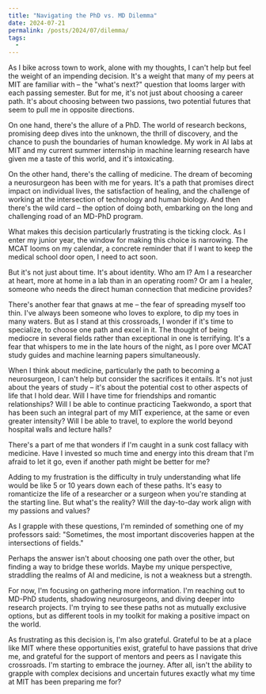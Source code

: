 ```yaml
---
title: "Navigating the PhD vs. MD Dilemma"
date: 2024-07-21
permalink: /posts/2024/07/dilemma/
tags:
  - 
---
```


As I bike across town to work, alone with my thoughts, I can't help but feel the weight of an impending decision. It's a weight that many of my peers at MIT are familiar with – the "what's next?" question that looms larger with each passing semester. But for me, it's not just about choosing a career path. It's about choosing between two passions, two potential futures that seem to pull me in opposite directions.

On one hand, there's the allure of a PhD. The world of research beckons, promising deep dives into the unknown, the thrill of discovery, and the chance to push the boundaries of human knowledge. My work in AI labs at MIT and my current summer internship in machine learning research have given me a taste of this world, and it's intoxicating.

On the other hand, there's the calling of medicine. The dream of becoming a neurosurgeon has been with me for years. It's a path that promises direct impact on individual lives, the satisfaction of healing, and the challenge of working at the intersection of technology and human biology. And then there's the wild card – the option of doing both, embarking on the long and challenging road of an MD-PhD program.

What makes this decision particularly frustrating is the ticking clock. As I enter my junior year, the window for making this choice is narrowing. The MCAT looms on my calendar, a concrete reminder that if I want to keep the medical school door open, I need to act soon.

But it's not just about time. It's about identity. Who am I? Am I a researcher at heart, more at home in a lab than in an operating room? Or am I a healer, someone who needs the direct human connection that medicine provides?

There's another fear that gnaws at me – the fear of spreading myself too thin. I've always been someone who loves to explore, to dip my toes in many waters. But as I stand at this crossroads, I wonder if it's time to specialize, to choose one path and excel in it. The thought of being mediocre in several fields rather than exceptional in one is terrifying. It's a fear that whispers to me in the late hours of the night, as I pore over MCAT study guides and machine learning papers simultaneously.

When I think about medicine, particularly the path to becoming a neurosurgeon, I can't help but consider the sacrifices it entails. It's not just about the years of study – it's about the potential cost to other aspects of life that I hold dear. Will I have time for friendships and romantic relationships? Will I be able to continue practicing Taekwondo, a sport that has been such an integral part of my MIT experience, at the same or even greater intensity? Will I be able to travel, to explore the world beyond hospital walls and lecture halls?

There's a part of me that wonders if I'm caught in a sunk cost fallacy with medicine. Have I invested so much time and energy into this dream that I'm afraid to let it go, even if another path might be better for me?

Adding to my frustration is the difficulty in truly understanding what life would be like 5 or 10 years down each of these paths. It's easy to romanticize the life of a researcher or a surgeon when you're standing at the starting line. But what's the reality? Will the day-to-day work align with my passions and values?

As I grapple with these questions, I'm reminded of something one of my professors said: "Sometimes, the most important discoveries happen at the intersections of fields."

Perhaps the answer isn't about choosing one path over the other, but finding a way to bridge these worlds. Maybe my unique perspective, straddling the realms of AI and medicine, is not a weakness but a strength.

For now, I'm focusing on gathering more information. I'm reaching out to MD-PhD students, shadowing neurosurgeons, and diving deeper into research projects. I'm trying to see these paths not as mutually exclusive options, but as different tools in my toolkit for making a positive impact on the world.

As frustrating as this decision is, I'm also grateful. Grateful to be at a place like MIT where these opportunities exist, grateful to have passions that drive me, and grateful for the support of mentors and peers as I navigate this crossroads. I'm starting to embrace the journey. After all, isn't the ability to grapple with complex decisions and uncertain futures exactly what my time at MIT has been preparing me for?
